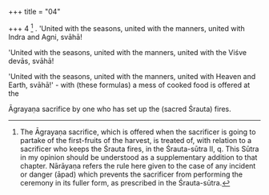 +++
title = "04"

+++
4 [^2] . 'United with the seasons, united with the manners, united with Indra and Agni, svāhā!


[^2]:  The Āgrayaṇa sacrifice, which is offered when the sacrificer is going to partake of the first-fruits of the harvest, is treated of, with relation to a sacrificer who keeps the Śrauta fires, in the Śrauta-sūtra II, q. This Sūtra in my opinion should be understood as a supplementary addition to that chapter. Nārāyaṇa refers the rule here given to the case of any incident or danger (āpad) which prevents the sacrificer from performing the ceremony in its fuller form, as prescribed in the Śrauta-sūtra.

'United with the seasons, united with the manners, united with the Viśve devās, svāhā!

'United with the seasons, united with the manners, united with Heaven and Earth, svāhā!' - with (these formulas) a mess of cooked food is offered at the

Āgrayaṇa sacrifice by one who has set up the (sacred Śrauta) fires.
